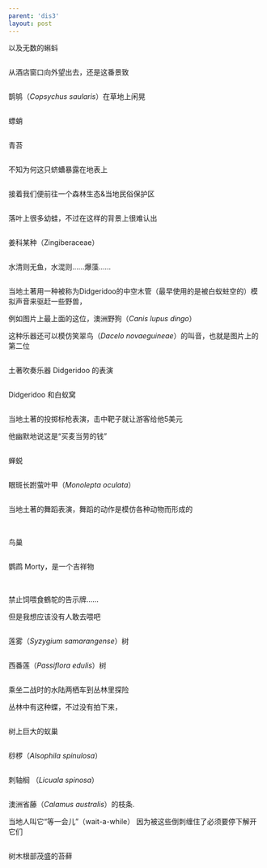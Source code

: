 ```yaml
---
parent: 'dis3'
layout: post
---
```

以及无数的蝌蚪

<img class='disc' data-src='https://lykoseremos.github.io/gmalb-01/dis3/243.jpg'>

从酒店窗口向外望出去，还是这番景致

<img class='disc' data-src='https://lykoseremos.github.io/gmalb-01/dis3/244.jpg'>

鹊鸲（<i>Copsychus saularis</i>）在草地上闲晃

<img class='disc' data-src='https://lykoseremos.github.io/gmalb-01/dis3/245.jpg'>

螵蛸

<img class='disc' data-src='https://lykoseremos.github.io/gmalb-01/dis3/246.jpg'>

青苔

<img class='disc' data-src='https://lykoseremos.github.io/gmalb-01/dis3/247.jpg'>

不知为何这只蛴螬暴露在地表上

<img class='disc' data-src='https://lykoseremos.github.io/gmalb-01/dis3/248.jpg'>

接着我们便前往一个森林生态&当地民俗保护区

<img class='disc' data-src='https://lykoseremos.github.io/gmalb-01/dis3/249.jpg'>

落叶上很多幼蛙，不过在这样的背景上很难认出

<img class='disc' data-src='https://lykoseremos.github.io/gmalb-01/dis3/250.jpg'>

姜科某种（Zingiberaceae）

<img class='disc' data-src='https://lykoseremos.github.io/gmalb-01/dis3/251.jpg'>

水清则无鱼，水混则……爆藻……

<img class='disc' data-src='https://lykoseremos.github.io/gmalb-01/dis3/252.jpg'>

当地土著用一种被称为Didgeridoo的中空木管（最早使用的是被白蚁蛀空的）模拟声音来驱赶一些野兽，


例如图片上最上面的这位，澳洲野狗（<i>Canis lupus dingo</i>）


这种乐器还可以模仿笑翠鸟（<i>Dacelo novaeguineae</i>）的叫音，也就是图片上的第二位

<img class='disc' data-src='https://lykoseremos.github.io/gmalb-01/dis3/253.jpg'>

土著吹奏乐器 Didgeridoo 的表演

<img class='disc' data-src='https://lykoseremos.github.io/gmalb-01/dis3/254.jpg'>

Didgeridoo 和白蚁窝

<img class='disc' data-src='https://lykoseremos.github.io/gmalb-01/dis3/255.jpg'>

当地土著的投掷标枪表演，击中靶子就让游客给他5美元


他幽默地说这是“买麦当劳的钱”

<img class='disc' data-src='https://lykoseremos.github.io/gmalb-01/dis3/256.jpg'>

蝉蜕

<img class='disc' data-src='https://lykoseremos.github.io/gmalb-01/dis3/257.jpg'>

眼斑长跗萤叶甲（<i>Monolepta oculata</i>）

<img class='disc' data-src='https://lykoseremos.github.io/gmalb-01/dis3/258.jpg'>

当地土著的舞蹈表演，舞蹈的动作是模仿各种动物而形成的

<img class='disc' data-src='https://lykoseremos.github.io/gmalb-01/dis3/259.jpg'>

<img class='disc' data-src='https://lykoseremos.github.io/gmalb-01/dis3/260.jpg'>

鸟巢

<img class='disc' data-src='https://lykoseremos.github.io/gmalb-01/dis3/261.jpg'>

鹦鹉 Morty，是一个吉祥物

<img class='disc' data-src='https://lykoseremos.github.io/gmalb-01/dis3/262.jpg'>

<img class='disc' data-src='https://lykoseremos.github.io/gmalb-01/dis3/266.jpg'>

禁止饲喂食鶴鸵的告示牌……


但是我想应该没有人敢去喂吧

<img class='disc' data-src='https://lykoseremos.github.io/gmalb-01/dis3/263.jpg'>



莲雾（<i>Syzygium samarangense</i>）树

<img class='disc' data-src='https://lykoseremos.github.io/gmalb-01/dis3/264.jpg'>

西番莲（<i>Passiflora edulis</i>）树


<img class='disc' data-src='https://lykoseremos.github.io/gmalb-01/dis3/265.jpg'>

乘坐二战时的水陆两栖车到丛林里探险


丛林中有这种蝶，不过没有拍下来，

<img class='disc' data-src='https://lykoseremos.github.io/gmalb-01/dis3/267.jpg'>

树上巨大的蚁巢

<img class='disc' data-src='https://lykoseremos.github.io/gmalb-01/dis3/268.jpg'>




桫椤（<i>Alsophila spinulosa</i>）

<img class='disc' data-src='https://lykoseremos.github.io/gmalb-01/dis3/269.jpg'>



刺轴榈 （<i>Licuala spinosa</i>）



<img class='disc' data-src='https://lykoseremos.github.io/gmalb-01/dis3/270.jpg'>



澳洲省藤（<i>Calamus australis</i>）的枝条.


当地人叫它“等一会儿”（wait-a-while） 因为被这些倒刺缠住了必须要停下解开它们



<img class='disc' data-src='https://lykoseremos.github.io/gmalb-01/dis3/271.jpg'>




树木根部茂盛的苔藓

<img class='disc' data-src='https://lykoseremos.github.io/gmalb-01/dis3/272.jpg'>
